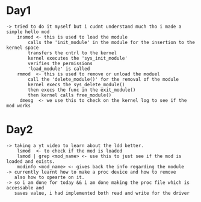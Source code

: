# Day1 
    -> tried to do it myself but i cudnt understand much tho i made a simple hello mod
        insmod <- this is used to load the module 
            calls the 'init_module' in the module for the insertion to the kernel space
            transfers the cntrl to the kernel 
            kernel executes the 'sys_init_module'
            verifies the permissions
            'load_module' is called
        rmmod  <- this is used to remove or unload the moduel
            call the 'delete_module()' for the removal of the module
            kernel execs the sys_delete_module()
            then execs the func in the exit_module()
            then kernel calls free_module()
         dmesg  <- we use this to check on the kernel log to see if the mod works
# Day2 
    -> taking a yt video to learn about the ldd better.
        lsmod  <- to check if the mod is loaded
        lsmod | grep <mod_name> <- use this to just see if the mod is loaded and exists.
        modinfo <mod_name> <- gives back the info regarding the module
    -> currently learnt how to make a proc device and how to remove
       also how to opearte on it.
    -> so i am done for today && i am done making the proc file which is accessable and 
       saves value, i had implemented both read and write for the driver
       